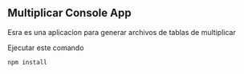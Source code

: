 ## Multiplicar Console App

Esra es una aplicacion para generar archivos de tablas de multiplicar

Ejecutar este comando

```
npm install

```